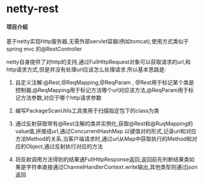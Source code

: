 # netty-rest

#### 项目介绍
基于netty实现Http服务器,无需外部servlet容器(例如tomcat),使用方式类似于spring mvc 的@RestController

netty自身提供了对http的支持,通过FullHttpRequest对象可以获取请求的url,和http请求方式,但是并没有处理url应该怎么处理请求.所以基本思路是:

1. 自定义注解:@Rest,@ReqMapping,@ReqParam , @Rest用于标记某个类是控制器,@ReqMapping用于标记方法哪个url对应该方法,@ReqParam用于标记方法参数,对应于哪个http请求参数

2. 编写PackageScanUtils工具类用于扫描指定包下的class为类

3. 通过反射获取带有@Rest注解的类并实例化,获取@Rest和@RuqMapping的value值,拼接成url,通过ConcurrentHashMap 以键值对的形式,记录url和对应方法Method的关系,当客户端请求时,通过url从Map中获取执行的Method和对应的Object,通过反射执行对应的方法

4. 将反射调用方法得到的结果通FullHttpResponse返回,返回前先判断结果类如果是字符串直接通过ChannelHandlerContext.write输出,其他类型则通过json返回
